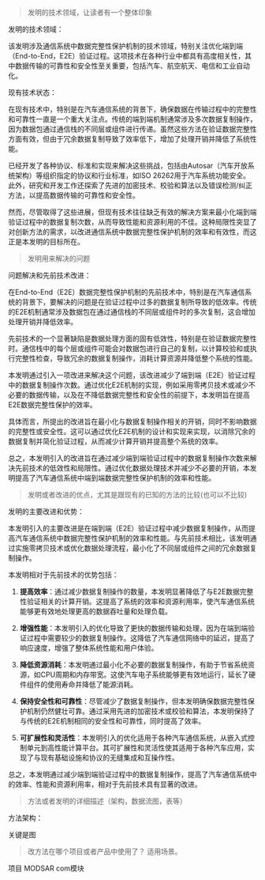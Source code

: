 

> 发明的技术领域，让读者有一个整体印象


发明的技术领域：

该发明涉及通信系统中数据完整性保护机制的技术领域，特别关注优化端到端（End-to-End，E2E）验证过程。这项技术在各种行业中都具有高度相关性，其中数据传输的可靠性和安全性至关重要，包括汽车、航空航天、电信和工业自动化。

现有技术状态：

在现有技术中，特别是在汽车通信系统的背景下，确保数据在传输过程中的完整性和可靠性一直是一个重大关注点。传统的端到端机制通常涉及多次数据复制操作，因为数据包通过通信栈的不同层或组件进行传递。虽然这些方法在验证数据完整性方面有效，但由于冗余数据复制导致了效率低下，增加了处理开销并降低了系统性能。

已经开发了各种协议、标准和实现来解决这些挑战，包括由Autosar（汽车开放系统架构）等组织指定的协议和行业标准，如ISO 26262用于汽车系统功能安全。此外，研究和开发工作还探索了先进的加密技术、校验和算法以及错误检测/纠正方法，以提高数据传输的可靠性和安全性。

然而，尽管取得了这些进展，但现有技术往往缺乏有效的解决方案来最小化端到端验证过程中的数据复制次数，从而导致性能和资源利用的不佳。这种局限性突显了对创新方法的需求，以改进通信系统中数据完整性保护机制的效率和有效性，而这正是本发明的目标所在。



> 发明用来解决的问题

    
问题解决和先前技术改进：

在End-to-End（E2E）数据完整性保护机制的先前技术中，特别是在汽车通信系统的背景下，要解决的问题是在验证过程中过多的数据复制所导致的低效率。传统的E2E机制通常涉及数据包在通过通信栈的不同层或组件时的多次复制，这会增加处理开销并降低效率。

先前技术的一个显著缺陷是数据处理方面的固有低效性，特别是在验证数据完整性时。通信栈中的每个层或组件可能会对数据包进行自己的复制，以计算校验和或执行完整性检查，导致冗余的数据复制操作，消耗计算资源并降低整个系统的性能。

本发明通过引入一项改进来解决这个问题，该改进减少了端到端（E2E）验证过程中的数据复制操作次数。通过优化E2E机制的实现，例如采用零拷贝技术或减少不必要的数据传输，以及在不降低数据完整性和安全性的前提下，本发明旨在提高E2E数据完整性保护的效率。

具体而言，所提出的改进旨在最小化与数据复制操作相关的开销，同时不影响数据的完整性或安全性。这可以通过优化E2E机制的设计和实现来实现，以消除冗余的数据复制并简化验证过程，从而减少计算开销并提高整个系统的效率。

总之，本发明引入的改进旨在通过减少端到端验证过程中的数据复制操作次数来解决先前技术的低效性和局限性。通过优化数据处理技术并减少不必要的开销，本发明提高了汽车通信系统中端到端数据完整性保护机制的效率和性能。



> 发明或者改进的优点，尤其是跟现有的已知的方法的比较(也可以不比较)

  
  
发明的主要改进和优势：

本发明引入的主要改进是在端到端（E2E）验证过程中减少数据复制操作，从而提高汽车通信系统中数据完整性保护机制的效率和性能。与先前技术相比，该发明通过实施零拷贝技术或优化数据处理流程，最小化了不同层或组件之间的冗余数据复制操作。

本发明相对于先前技术的优势包括：

1. **提高效率**：通过减少数据复制操作的数量，本发明显著降低了与E2E数据完整性验证相关的计算开销。这提高了系统的效率和资源利用率，使汽车通信系统能够更有效地处理更高的数据吞吐量和处理负载。
    
2. **增强性能**：本发明引入的优化导致了更快的数据传输和处理，因为在端到端验证过程中需要较少的数据复制操作。这降低了汽车通信网络中的延迟，提高了响应速度，增强了整体系统性能和用户体验。
    
3. **降低资源消耗**：本发明通过最小化不必要的数据复制操作，有助于节省系统资源，如CPU周期和内存带宽。这使汽车电子系统能够更有效地运行，延长了硬件组件的使用寿命并降低了能源消耗。
    
4. **保持安全性和可靠性**：尽管减少了数据复制操作，但本发明确保数据完整性保护机制仍然健壮可靠。通过采用先进的加密技术或校验和算法，本发明保持了与传统的E2E机制相同的安全性和可靠性，同时提高了效率。
    
5. **可扩展性和灵活性**：本发明引入的优化适用于各种汽车通信系统，从嵌入式控制单元到高性能计算平台。其可扩展性和灵活性使其适用于各种汽车应用，实现了与现有基础设施和协议的无缝集成和互操作性。
    

总之，本发明通过减少端到端验证过程中的数据复制操作，提高了汽车通信系统中的效率、性能和资源利用率，相对于先前技术具有显著的改进。



> 方法或者发明的详细描述（架构，数据流图，表等）

方法架构：

关键是图




> 改方法在哪个项目或者产品中使用了？ 适用场景。

项目
MODSAR com模块

